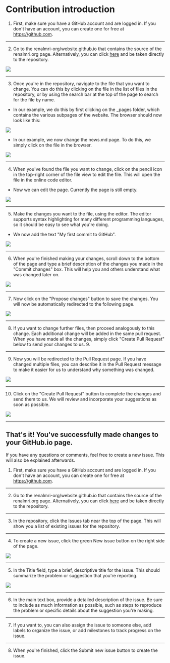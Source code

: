 # Contribution introduction

1.	First, make sure you have a GitHub account and are logged in. If you don't have an account, you can create one for free at https://github.com.
---
2.	Go to the renalmri-org/website.github.io that contains the source of the renalmri.org page. Alternatively, you can click [here](https://github.com/renalmri-org/website.github.io) and be taken directly to the repository.

![](/assets/images/step1.png)

---

3. Once you're in the repository, navigate to the file that you want to change. You can do this by clicking on the file in the list of files in the repository, or by using the search bar at the top of the page to search for the file by name.
  - In our example, we do this by first clicking on the _pages folder, which contains the various subpages of the website. The browser should now look like this:

![](/assets/images/step2.png)

- In our example, we now change the news.md page. To do this, we simply click on the file in the browser.

![](/assets/images/step3.png)

---

4.	When you've found the file you want to change, click on the pencil icon in the top-right corner of the file view to edit the file. This will open the file in the online code editor. 
- Now we can edit the page. Currently the page is still empty.

![](/assets/images/step4.png)

---

5.	Make the changes you want to the file, using the editor. The editor supports syntax highlighting for many different programming languages, so it should be easy to see what you're doing.

- We now add the text "My first commit to GitHub".

![](/assets/images/step5.png)

---

6. When you're finished making your changes, scroll down to the bottom of the page and type a brief description of the changes you made in the "Commit changes" box. This will help you and others understand what was changed later on.

![](/assets/images/step6.png)

---

7. Now click on the "Propose changes" button to save the changes. You will now be automatically redirected to the following page.

![](/assets/images/step7.png)

---

8. If you want to change further files, then proceed analogously to this change. Each additional change will be added in the same pull request. When you have made all the changes, simply click "Create Pull Request" below to send your changes to us. 9. 

---

9. Now you will be redirected to the Pull Request page. If you have changed multiple files, you can describe it in the Pull Request message to make it easier for us to understand why something was changed. 

![](/assets/images/step8.png)

---

10. Click on the "Create Pull Request" button to complete the changes and send them to us. We will review and incorporate your suggestions as soon as possible.

![](/assets/images/step9.png)

---

## That's it! You've successfully made changes to your GitHub.io page. 

If you have any questions or comments, feel free to create a new issue. This will also be explained afterwards.

1.	First, make sure you have a GitHub account and are logged in. If you don't have an account, you can create one for free at https://github.com.
---
2.	Go to the renalmri-org/website.github.io that contains the source of the renalmri.org page. Alternatively, you can click [here](https://github.com/renalmri-org/website.github.io) and be taken directly to the repository.
---
3.	In the repository, click the Issues tab near the top of the page. This will show you a list of existing issues for the repository.
---
4.	To create a new issue, click the green New issue button on the right side of the page.

![](/assets/images/step11.png)

---

5.	In the Title field, type a brief, descriptive title for the issue. This should summarize the problem or suggestion that you're reporting.

![](/assets/images/step12.png)

---

6.	In the main text box, provide a detailed description of the issue. Be sure to include as much information as possible, such as steps to reproduce the problem or specific details about the suggestion you're making.
---
7.	If you want to, you can also assign the issue to someone else, add labels to organize the issue, or add milestones to track progress on the issue.
---
8.	When you're finished, click the Submit new issue button to create the issue.
